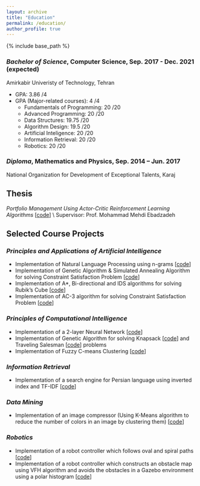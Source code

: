 ```yaml
---
layout: archive
title: "Education"
permalink: /education/
author_profile: true
---
```


{% include base_path %}

### _Bachelor of Science_, Computer Science, Sep. 2017 - Dec. 2021 (expected)
Amirkabir Univeristy of Technology, Tehran
* GPA: 3.86 /4
* GPA (Major-related courses): 4 /4
  * Fundamentals of Programming: 20 /20
  * Advanced Programming: 20 /20
  * Data Structures: 19.75 /20
  * Algorithm Design: 19.5 /20
  * Artificial Inteligence: 20 /20
  * Information Retrieval: 20 /20
  * Robotics: 20 /20

### _Diploma_, Mathematics and Physics, Sep. 2014 – Jun. 2017
National Organization for Development of Exceptional Talents, Karaj

## Thesis
_Portfolio Management Using Actor-Critic Reinforcement Learning Algorithms_ [[code](https://github.com/matinaghaei/Stock-Trading-ActorCriticRL)] \\
Supervisor: Prof. Mohammad Mehdi Ebadzadeh

## Selected Course Projects

### _Principles and Applications of Artificial Intelligence_
  * Implementation of Natural Language Processing using n-grams [[code](https://github.com/matinaghaei/Natural-Language-Processing)]
  * Implementation of Genetic Algorithm & Simulated Annealing Algorithm for solving Constraint Satisfaction Problem [[code](https://github.com/matinaghaei/Genetic-and-Simulated-Annealing-Algorithms)]
  * Implementation of A*, Bi-directional and IDS algorithms for solving Rubik’s Cube [[code](https://github.com/matinaghaei/Rubik-s-Cube)]
  * Implementation of AC-3 algorithm for solving Constraint Satisfaction Problem 
  [[code](https://github.com/matinaghaei/Constraint-Satisfaction-Problem)]

### _Principles of Computational Intelligence_
  * Implementation of a 2-layer Neural Network [[code](https://github.com/matinaghaei/Nueral-Network)]
  * Implementation of Genetic Algorithm for solving Knapsack [[code](https://github.com/matinaghaei/Evolutionary-Algorithm-for-Knapsack-Problem)] and Traveling Salesman [[code](https://github.com/matinaghaei/Evolutionary-Algorithm-for-Traveling-Slalesman-Problem)] problems
  * Implementation of Fuzzy C-means Clustering [[code](https://github.com/matinaghaei/Fuzzy-C-means-Clustering-Algorithm)]

### _Information Retrieval_
  * Implementation of a search engine for Persian language using inverted index and TF-IDF [[code](https://github.com/matinaghaei/Information-Retrieval)]

### _Data Mining_
  * Implementation of an image compressor (Using K-Means algorithm to reduce the number of colors in an image by clustering them) [[code](https://github.com/matinaghaei/Image-Compression)]

### _Robotics_
  * Implementation of a robot controller which follows oval and spiral paths [[code](https://github.com/matinaghaei/Oval-and-Spiral-Traversing-Robot)]
  * Implementation of a robot controller which constructs an obstacle map using VFH algorithm and avoids the obstacles in a Gazebo environment using a polar histogram [[code](https://github.com/matinaghaei/Maze-Exploring-Controller)]
